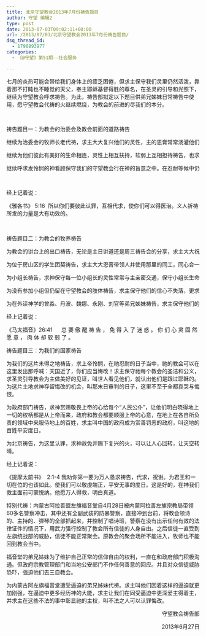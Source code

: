```yaml
---
title: 北京守望教会2013年7月份祷告题目
author: 守望 编辑2
type: post
date: 2013-07-03T09:02:11+00:00
url: /2013/07/03/北京守望教会2013年7月份祷告题目/
dsq_thread_id:
  - 1796893977
categories:
  - 《@守望》第51期——社会服务

---
```

七月的炎热可能会带给我们身体上的疲乏困倦，但求主保守我们灵里仍然活泼，靠着那不打盹也不睡觉的天父，奉主耶稣基督得胜的尊名，在圣灵的引导和光照下，继续为守望教会呼求祷告。为此，祷告部拟定以下题目供弟兄姊妹日常祷告中使用，愿守望教会代祷的火继续燃烧，为教会的前进的尽我们的本分。 

<pre>&nbsp;</pre>

<pre>祷告题目一：为教会的治委会及教会前面的道路祷告</pre>

<pre>继续为治委会的牧师长老代祷，求主大大复兴他们的灵性，主的恩膏常常浇灌他们的心田，求主赐他们仰望倚靠并大有能力的信心，求主将那所望之事的实底，未见之事的确据赐给他们，在主所定的日子里放胆讲论神的道。</pre>

<pre>继续为他们彼此有美好的生命相连，灵性上相互扶持，软弱上互相担待祷告，也求主赐给他们更加敞开的心，可以和弟兄姊妹分享他们的需要，让我们的代祷成为他们生命的祝福。</pre>

<pre>继续呼求发怜悯的神看顾保守我们的守望教会行在神的旨意之中。在忍耐等候中仍可以欢呼喜乐，在忍耐等候中教会更得成长，肢体更得造就。</pre>

<pre>&nbsp;</pre>

经上记着说： 

《雅各书》 5:16&nbsp; 所以你们要彼此认罪，互相代求，使你们可以得医治。义人祈祷所发的力量是大有功效的。 

&nbsp; 

<pre>祷告题目二：为教会的牧养祷告</pre>

<pre>为教会的讲台上的出口祷告，无论是主日讲道还是周三祷告会的分享，求主大大祝福祂话语的出口，让教会的讲台发出的纯净、圣洁的信息大大震动撒旦的权势，大大复兴守望儿女的生命，并使讲的、听的同蒙一位圣灵的感动，叫我们的教会有合一的大能。</pre>

<pre>为位于房山区的学生团契祷告，求主大大恩膏带领人并使用那里的同工，同心合一兴旺神的福音，将得救的学生天天加给他们。也为新树教会献上感恩，纪念他们为守望教会所付出的一切，感谢主赐给他们新的聚会场所，求主格外怜悯保守新聚会场所的使用，大大祝福新树教会，叫得救的人数天天加给他们。</pre>

<pre>为小组长祷告，求神保守每一位小组长的灵性常常与主亲密交通，保守小组长生命中多结果子，用生命来影响生命。每一位组员每日恒切为组长代祷，组员的代祷成为组长的保护和支持，在组长软弱的时候，可以彼此扶持。特别为小组中有疾病的弟兄姊妹祷告，求主施恩医治怜悯，在地上过圣洁健康的生活。求主赐下警醒祷告的灵，叫我们守望儿女常常警醒，不被异端迷惑，在真道上努力寻求。</pre>

<pre>为没有参加小组但仍留在守望教会的肢体祷告，求主保守他们的信心不失落，更求主带领他们回来参与教会的祷告会或小组生活；也为在户外期间那些新加入守望教会的弟兄姊妹献上感恩也为他们祷告，求主格外加恩典在他们身上，他们属灵生命的初期可以得到及时充足的喂养，他们的生命在守望户外期间仍健康成长。</pre>

<pre>为在外读神学的曾淼、丹波、魏娜、永刚、刘官等弟兄姊妹祷告，求主保守他们的平安并在灵性、悟性上大大赏赐他们，叫他们所需的都充足；特别为刘官弟兄祷告，求神将他从灵性的低谷中带出来，在那边生命得到更新和恢复，让他及丽娟姊妹重新得力。</pre>

经上记着说： 

《马太福音》26:41 &nbsp; &nbsp;&nbsp; 总 要 儆 醒 祷 告 ， 免 得 入 了 迷 惑 。 你 们 心 灵 固 然 愿 意 ， 肉 体 却 软 弱 了 。 

祷告题目三：为我们的国家祷告 

为我们的这片未得之地祷告，求上帝怜悯，在祂忍耐的日子当中，祂的教会可以在这里发出那呼喊：天国近了，你们应当悔改！求主保守祂每个教会的圣洁和公义，求圣灵引导教会为主做美好的见证，叫世人看见他们，就认出他们是跟过耶稣的。为这片土地求神存留悔改的机会，叫那末日审判的日子，这里不至于全都哀哭与悔恨。 

为政府部门祷告，求神赏赐敬畏上帝的心给每个&ldquo;人民公仆&rdquo;，让他们明白晓得地上一切的权柄都是从上帝而来，政府和教会都要顺服上帝的心意，在地上在各自所负责的领域中来服侍地上的百姓，求主叫中国的政府成为赏善罚恶的政府，叫这地的百姓平安度日。 

为北京祷告，为这里认罪，求神赦免并赐下复兴的火，可以让人心回转，让天空转晴。 

经上记着说： 

《提摩太前书》&nbsp; 2:1-4 我劝你第一要为万人恳求祷告，代求，祝谢。为君王和一切在位的也该如此。使我们可以敬虔端正，平安无事的度日。这是好的，在神我们救主面前可蒙悦纳。他愿万人得救，明白真道。 

特别代祷：内蒙古阿拉善盟左旗福音堂自4月28日被内蒙阿拉善左旗宗教局带领60多名警察冲击，其中还有全副武装的防暴警察，直接冲到台前，将教会领诗的、主持的、弹琴的全部抓起来，并控制了唱诗班，警察在没有出示任何有效的法律证件的情况下，用武力强行控制了教会所有信徒的人身自由。之后信徒一直受到左旗统战部的威胁，信徒不能正常聚会。原教会的聚会场所不能进入，牧师也不能回到教会当中。
	  
福音堂的弟兄姊妹为了维护自己正常的信仰自由的权利，一直在和政府部门积极沟通。但政府宗教管理部门和当地公安部门不作任何善意的回应。并且对众信徒威胁恐吓，强迫他们去三自教会。
	  
为内蒙古阿左旗福音堂遭受逼迫的弟兄姊妹代祷。求主叫他们因着这样的逼迫就更加刚强，在逼迫中更多经历神的大能，求主让我们在同受逼迫中更深爱主得着主，并求主在这些不法的事中彰显祂的主权，叫不法之人可以认罪悔改。 

<p style="text-align: right;">
  守望教会祷告部
</p>

<p style="text-align: right;">
  2013年6月27日
</p>

&nbsp;